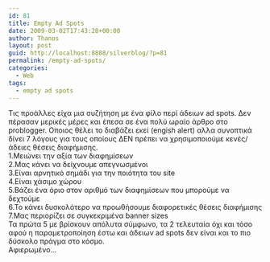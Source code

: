 ```yaml
---
id: 81
title: Empty Ad Spots
date: 2009-03-02T17:43:28+00:00
author: Thanos
layout: post
guid: http://localhost:8888/silverblog/?p=81
permalink: /empty-ad-spots/
categories:
  - Web
tags:
  - empty ad spots
---
```

Τις προάλλες είχα μια συζήτηση με ένα φίλο περί άδειων ad spots. Δεν πέρασαν μερικές μέρες και έπεσα σε ένα πολύ ωραίο άρθρο στο problogger. Οποιος θέλει το διαβάζει εκεί (engish alert) αλλα συνοπτικά δίνει 7 λόγους για τους οποίους ΔΕΝ πρέπει να χρησιμοποιούμε κενές/άδειες θέσεις διαφήμισης.  
1.Μειώνει την αξία των διαφημίσεων  
2.Μας κάνει να δείχνουμε απεγνωσμένοι  
3.Είναι αρνητικό σημάδι για την ποιότητα του site  
4.Είναι χάσιμο χώρου  
5.Βάζει ένα όριο στον αριθμό των διαφημίσεων που μπορούμε να δεχτούμε  
6.Το κάνει δυσκολότερο να προωθήσουμε διαφορετικές θέσεις διαφήμισης  
7.Μας περιορίζει σε συγκεκριμένα banner sizes  
Τα πρώτα 5 με βρίσκουν απόλυτα σύμφωνο, τα 2 τελευταία όχι και τόσο αφού η παραμετροποίηση έστω και άδειων ad spots δεν είναι και το πιο δύσκολο πράγμα στο κόσμο.  
Αφιερωμένο…